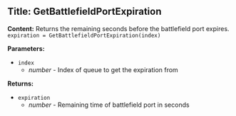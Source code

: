 ## Title: GetBattlefieldPortExpiration

**Content:**
Returns the remaining seconds before the battlefield port expires.
`expiration = GetBattlefieldPortExpiration(index)`

**Parameters:**
- `index`
  - *number* - Index of queue to get the expiration from

**Returns:**
- `expiration`
  - *number* - Remaining time of battlefield port in seconds